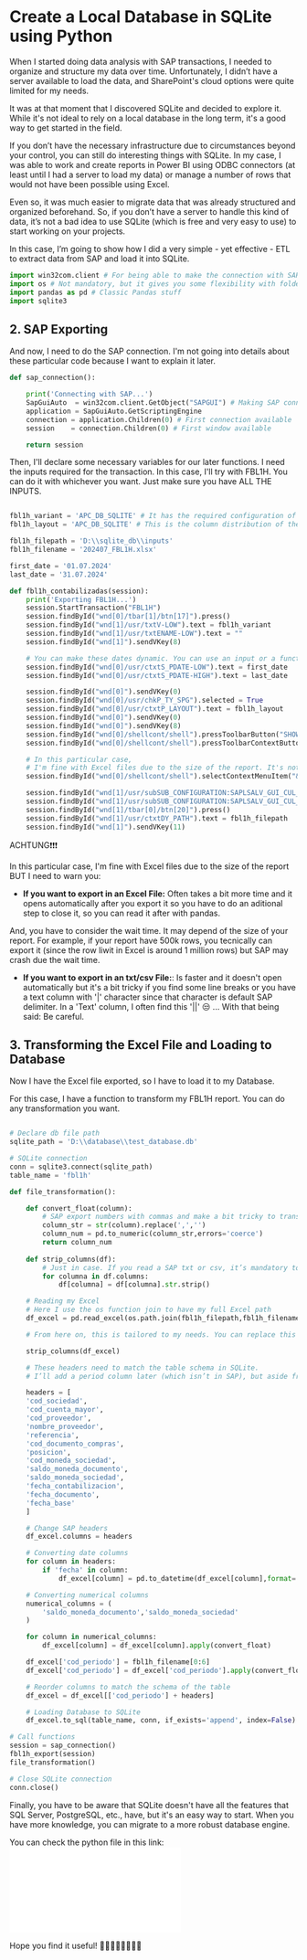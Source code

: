 # Create a Local Database in SQLite using Python

When I started doing data analysis with SAP transactions, I needed to organize and structure my data over time. Unfortunately, I didn’t have a server available to load the data, and SharePoint's cloud options were quite limited for my needs.

It was at that moment that I discovered SQLite and decided to explore it. While it's not ideal to rely on a local database in the long term, it's a good way to get started in the field.

If you don’t have the necessary infrastructure due to circumstances beyond your control, you can still do interesting things with SQLite. In my case, I was able to work and create reports in Power BI using ODBC connectors (at least until I had a server to load my data) or manage a number of rows that would not have been possible using Excel.

Even so, it was much easier to migrate data that was already structured and organized beforehand. So, if you don’t have a server to handle this kind of data, it’s not a bad idea to use SQLite (which is free and very easy to use) to start working on your projects.

In this case, I’m going to show how I did a very simple - yet effective - ETL to extract data from SAP and load it into SQLite.

```python
import win32com.client # For being able to make the connection with SAP and Excel
import os # Not mandatory, but it gives you some flexibility with folder paths
import pandas as pd # Classic Pandas stuff
import sqlite3
```

## 2. SAP Exporting

And now, I need to do the SAP connection. I'm not going into details about these particular code because I want to explain it later.

```python
def sap_connection():

    print('Connecting with SAP...')
    SapGuiAuto  = win32com.client.GetObject("SAPGUI") # Making SAP connection with Python
    application = SapGuiAuto.GetScriptingEngine 
    connection = application.Children(0) # First connection available
    session    = connection.Children(0) # First window available

    return session
```

Then, I'll declare some necessary variables for our later functions. I need the inputs required for the transaction. In this case, I'll try with FBL1H. You can do it with whichever you want. Just make sure you have ALL THE INPUTS.

```python

fbl1h_variant = 'APC_DB_SQLITE' # It has the required configuration of the non variable inputs
fbl1h_layout = 'APC_DB_SQLITE' # This is the column distribution of the transactions. It's a good practice to have one specifically for this load

fbl1h_filepath = 'D:\\sqlite_db\\inputs'
fbl1h_filename = '202407_FBL1H.xlsx'

first_date = '01.07.2024'
last_date = '31.07.2024'

def fbl1h_contabilizadas(session):
    print('Exporting FBL1H...')
    session.StartTransaction("FBL1H")
    session.findById("wnd[0]/tbar[1]/btn[17]").press() 
    session.findById("wnd[1]/usr/txtV-LOW").text = fbl1h_variant
    session.findById("wnd[1]/usr/txtENAME-LOW").text = ""
    session.findById("wnd[1]").sendVKey(8)

    # You can make these dates dynamic. You can use an input or a function to get the first and last date of the previous month
    session.findById("wnd[0]/usr/ctxtS_PDATE-LOW").text = first_date
    session.findById("wnd[0]/usr/ctxtS_PDATE-HIGH").text = last_date

    session.findById("wnd[0]").sendVKey(0)
    session.findById("wnd[0]/usr/chkP_TY_SPG").selected = True
    session.findById("wnd[0]/usr/ctxtP_LAYOUT").text = fbl1h_layout
    session.findById("wnd[0]").sendVKey(0)
    session.findById("wnd[0]").sendVKey(8)
    session.findById("wnd[0]/shellcont/shell").pressToolbarButton("SHOWBUT")
    session.findById("wnd[0]/shellcont/shell").pressToolbarContextButton("&MB_EXPORT")

    # In this particular case,
    # I'm fine with Excel files due to the size of the report. It's not too large, so it's manageable
    session.findById("wnd[0]/shellcont/shell").selectContextMenuItem("&XXL")

    session.findById("wnd[1]/usr/subSUB_CONFIGURATION:SAPLSALV_GUI_CUL_EXPORT_AS:0512/txtGS_EXPORT-FILE_NAME").text = fbl1h_filename
    session.findById("wnd[1]/usr/subSUB_CONFIGURATION:SAPLSALV_GUI_CUL_EXPORT_AS:0512/cmbGS_EXPORT-FORMAT").setFocus()
    session.findById("wnd[1]/tbar[0]/btn[20]").press()
    session.findById("wnd[1]/usr/ctxtDY_PATH").text = fbl1h_filepath
    session.findById("wnd[1]").sendVKey(11) 
```
ACHTUNG❗❗❗

In this particular case, I'm fine with Excel files due to the size of the report BUT I need to warn you:

- **If you want to export in an Excel File:** Often takes a bit more time and it opens automatically after you export it so you have to do an aditional step to close it, so you can read it after with pandas.

And, you have to consider the wait time. It may depend of the size of your report. For example, if your report have 500k rows, you tecnically can export  it (since the row liwit in Excel is around 1 million rows) but SAP may crash due the wait time.

- **If you want to export in an txt/csv File:**: Is faster and it doesn't open automatically but it's a bit tricky if you find some line breaks or you have a text column with '|' character since that character is default SAP delimiter. In a 'Text' column, I often find this '||' 😒 ... With that being said: Be careful.

## 3. Transforming the Excel File and Loading to Database

Now I have the Excel file exported, so I have to load it to my Database.

For this case, I have a function to transform my FBL1H report. You can do any transformation you want.

```python

# Declare db file path
sqlite_path = 'D:\\database\\test_database.db'

# SQLite connection
conn = sqlite3.connect(sqlite_path)
table_name = 'fbl1h'

def file_transformation():

    def convert_float(column):
        # SAP export numbers with commas and make a bit tricky to transform the column
        column_str = str(column).replace(',','')
        column_num = pd.to_numeric(column_str,errors='coerce')
        return column_num
    
    def strip_columns(df):
        # Just in case. If you read a SAP txt or csv, it’s mandatory to strip the columns
        for columna in df.columns:
            df[columna] = df[columna].str.strip()

    # Reading my Excel
    # Here I use the os function join to have my full Excel path
    df_excel = pd.read_excel(os.path.join(fbl1h_filepath,fbl1h_filename),dtype=str)

    # From here on, this is tailored to my needs. You can replace this with any transformation you require. I’m leaving it here for reference.

    strip_columns(df_excel)

    # These headers need to match the table schema in SQLite.
    # I’ll add a period column later (which isn’t in SAP), but aside from that, this is how I created my table.

    headers = [
    'cod_sociedad',
    'cod_cuenta_mayor',
    'cod_proveedor',
    'nombre_proveedor',
    'referencia',
    'cod_documento_compras',
    'posicion',
    'cod_moneda_sociedad',
    'saldo_moneda_documento',
    'saldo_moneda_sociedad',
    'fecha_contabilizacion',
    'fecha_documento',
    'fecha_base'
    ]

    # Change SAP headers 
    df_excel.columns = headers 

    # Converting date columns
    for column in headers:
        if 'fecha' in column:
            df_excel[column] = pd.to_datetime(df_excel[column],format='%d.%m.%Y',errors='coerce').dt.date

    # Converting numerical columns
    numerical_columns = (
        'saldo_moneda_documento','saldo_moneda_sociedad'
    )

    for column in numerical_columns:
        df_excel[column] = df_excel[column].apply(convert_float)

    df_excel['cod_periodo'] = fbl1h_filename[0:6]
    df_excel['cod_periodo'] = df_excel['cod_periodo'].apply(convert_float)

    # Reorder columns to match the schema of the table
    df_excel = df_excel[['cod_periodo'] + headers]

    # Loading Database to SQLite
    df_excel.to_sql(table_name, conn, if_exists='append', index=False)

# Call functions
session = sap_connection()
fbl1h_export(session)
file_transformation()

# Close SQLite connection
conn.close()
```

Finally, you have to be aware that SQLite doesn't have all the features that SQL Server, PostgreSQL, etc., have, but it's an easy way to start. When you have more knowledge, you can migrate to a more robust database engine.

You can check the python file in this link: ![SQLite_Python](python_scripts/sqlite_python.py)

Hope you find it useful! 🙋‍♂️🙋‍♂️🙋‍♂️🙋‍♂️
